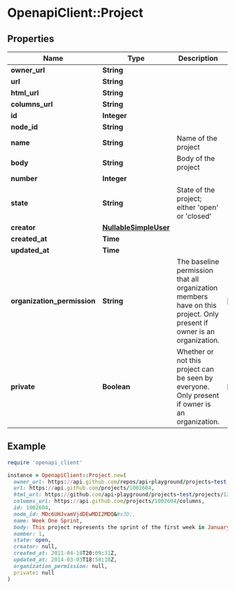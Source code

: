 # OpenapiClient::Project

## Properties

| Name | Type | Description | Notes |
| ---- | ---- | ----------- | ----- |
| **owner_url** | **String** |  |  |
| **url** | **String** |  |  |
| **html_url** | **String** |  |  |
| **columns_url** | **String** |  |  |
| **id** | **Integer** |  |  |
| **node_id** | **String** |  |  |
| **name** | **String** | Name of the project |  |
| **body** | **String** | Body of the project |  |
| **number** | **Integer** |  |  |
| **state** | **String** | State of the project; either &#39;open&#39; or &#39;closed&#39; |  |
| **creator** | [**NullableSimpleUser**](NullableSimpleUser.md) |  |  |
| **created_at** | **Time** |  |  |
| **updated_at** | **Time** |  |  |
| **organization_permission** | **String** | The baseline permission that all organization members have on this project. Only present if owner is an organization. | [optional] |
| **private** | **Boolean** | Whether or not this project can be seen by everyone. Only present if owner is an organization. | [optional] |

## Example

```ruby
require 'openapi_client'

instance = OpenapiClient::Project.new(
  owner_url: https://api.github.com/repos/api-playground/projects-test,
  url: https://api.github.com/projects/1002604,
  html_url: https://github.com/api-playground/projects-test/projects/12,
  columns_url: https://api.github.com/projects/1002604/columns,
  id: 1002604,
  node_id: MDc6UHJvamVjdDEwMDI2MDQ&#x3D;,
  name: Week One Sprint,
  body: This project represents the sprint of the first week in January,
  number: 1,
  state: open,
  creator: null,
  created_at: 2011-04-10T20:09:31Z,
  updated_at: 2014-03-03T18:58:10Z,
  organization_permission: null,
  private: null
)
```

